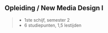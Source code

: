 Opleiding **/ New Media Design I**
----------------------------------

> - 1ste schijf, semester 2
> - 6 studiepunten, 1,5 lestijden


